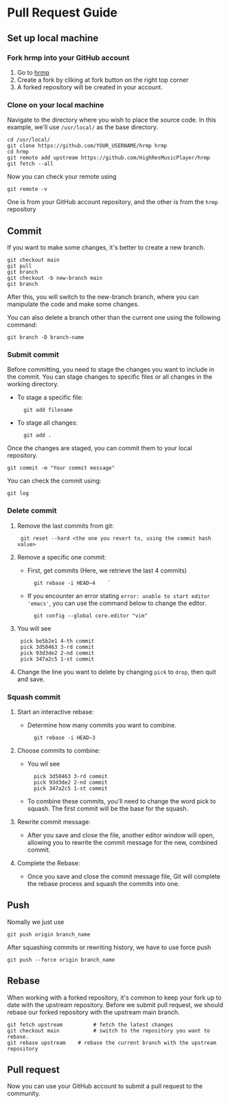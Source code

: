 # Pull Request Guide

## Set up local machine

### Fork hrmp into your GitHub account

1. Go to [hrmp](https://github.com/hrmp/hrmp)
2. Create a fork by cliking at fork button on the right top corner
3. A forked repository will be created in your account.

### Clone on your local machine

Navigate to the directory where you wish to place the source code. In this example, we'll use `/usr/local/` as the base directory.

    cd /usr/local/
    git clone https://github.com/YOUR_USERNAME/hrmp hrmp
    cd hrmp
    git remote add upstream https://github.com/HighResMusicPlayer/hrmp
    git fetch --all

Now you can check your remote using

    git remote -v

One is from your GitHub account repository, and the other is from the `hrmp` repository

## Commit

If you want to make some changes, it's better to create a new branch.

    git checkout main
    git pull
    git branch
    git checkout -b new-branch main
    git branch

After this, you will switch to the new-branch branch, where you can manipulate the code and make some changes.

You can also delete a branch other than the current one using the following command:

    git branch -D branch-name

### Submit commit

Before committing, you need to stage the changes you want to include in the commit. You can stage changes to specific files or all changes in the working directory.

- To stage a specific file:

        git add filename

- To stage all changes:

        git add .

Once the changes are staged, you can commit them to your local repository.

    git commit -m "Your commit message"

You can check the commit using:

    git log

### Delete commit

1. Remove the last commits from git:

        git reset --hard <the one you revert to, using the commit hash value>

2. Remove a specific one commit:

    - First, get commits (Here, we retrieve the last 4 commits)

            git rebase -i HEAD~4    `
    - If you encounter an error stating `error: unable to start editor 'emacs'`, you can use the command below to change the editor.

            git config --global core.editor "vim"

3. You will see

        pick be5b2e1 4-th commit
        pick 3d50463 3-rd commit
        pick 93d3de2 2-nd commit
        pick 347a2c5 1-st commit

4. Change the line you want to delete by changing `pick` to `drop`, then quit and save.

### Squash commit

1. Start an interactive rebase:

    - Determine how many commits you want to combine.

            git rebase -i HEAD~3

2. Choose commits to combine:

    - You wil see

            pick 3d50463 3-rd commit
            pick 93d3de2 2-nd commit
            pick 347a2c5 1-st commit

    - To combine these commits, you'll need to change the word pick to squash. The first commit will be the base for the squash.

3. Rewrite commit message:

    - After you save and close the file, another editor window will open, allowing you to rewrite the commit message for the new, combined commit.

4. Complete the Rebase:

    - Once you save and close the commit message file, Git will complete the rebase process and squash the commits into one.

## Push

Nomally we just use

    git push origin branch_name

After squashing commits or rewriting history, we have to use force push

    git push --force origin branch_name

## Rebase

When working with a forked repository, it's common to keep your fork up to date with the upstream repository. Before we submit pull request, we should rebase our forked repository with the upstream main branch.

    git fetch upstream          # fetch the latest changes
    git checkout main           # switch to the repository you want to rebase.
    git rebase upstream    # rebase the current branch with the upstream repository

## Pull request

Now you can use your GitHub account to submit a pull request to the community.
